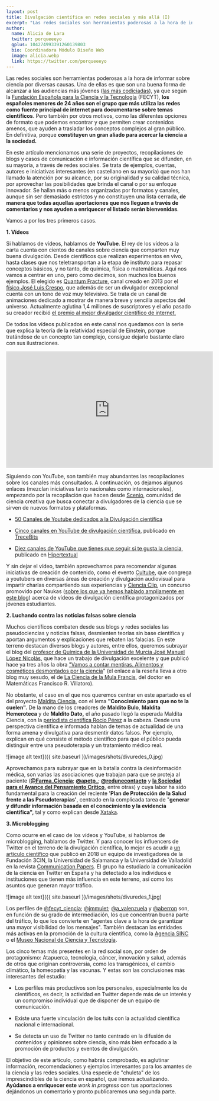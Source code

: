 ```yaml
---
layout: post
title: Divulgación científica en redes sociales y más allá (I)
excerpt: "Las redes sociales son herramientas poderosas a la hora de informar sobre ciencia por diversas causas. Una de ellas es que son una buena forma de alcanzar a las audiencias más jóvenes las más codiciadas, ya que según la Fundación Española para la Ciencia y la Tecnología (FECYT), los españoles menores de 24 años son el grupo que más utiliza las redes como fuente principal de internet para documentarse sobre temas científicos. Pero también por otros motivos, como las diferentes opciones de formato que podemos encontrar y que permiten crear contenidos amenos, que ayuden a trasladar los conceptos complejos al gran público. En definitiva, porque constituyen un gran aliado para acercar la ciencia a la sociedad."
author:
  name: Alicia de Lara
  twitter: porqueeeyo
  gplus: 104274993391260139803 
  bio: Coordinadora Módulo Diseño Web
  image: alicia.webp
  link: https://twitter.com/porqueeeyo
---
```

Las redes sociales son herramientas poderosas a la hora de informar sobre ciencia por diversas causas. Una de ellas es que son una buena forma de alcanzar a las audiencias más jóvenes ([las más codiciadas](https://www.puromarketing.com/13/30510/claves-para-llegar-generacion-estrategia-marketing.html)), ya que según la [Fundación Española para la Ciencia y la Tecnología](https://www.fecyt.es/) (FECYT), **los españoles menores de 24 años son el grupo que más utiliza las redes como fuente principal de internet para documentarse sobre temas científicos**. Pero también por otros motivos, como las diferentes opciones de formato que podemos encontrar y que permiten crear contenidos amenos, que ayuden a trasladar los conceptos complejos al gran público. En definitiva, porque **constituyen un gran aliado para acercar la ciencia a la sociedad.**

En este artículo mencionamos una serie de proyectos, recopilaciones de blogs y casos de comunicación e información científica que se difunden, en su mayoría, a través de redes sociales. Se trata de ejemplos, cuentas, autores e iniciativas interesantes (en castellano en su mayoría) que nos han llamado la atención por su alcance, por su originalidad y su calidad técnica, por aprovechar las posibilidades que brinda el canal o por su enfoque innovador. Se hallan más o menos organizadas por formatos y canales, aunque sin ser demasiado estrictos y no constituyen una lista cerrada, **de manera que todas aquellas aportaciones que nos lleguen a través de comentarios y nos ayuden a enriquecer el listado serán bienvenidas**.

Vamos a por los tres primeros casos.

**1. Vídeos**

Si hablamos de vídeos, hablamos de **YouTube**. El rey de los vídeos a la carta cuenta con cientos de canales sobre ciencia que comparten muy buena divulgación. Desde científicos que realizan experimentos en vivo, hasta clases que nos teletransportan a la etapa de instituto para repasar conceptos básicos, y no tanto, de química, física o matemáticas. Aquí nos vamos a centrar en uno, pero como decimos, son muchos los buenos ejemplos. El elegido es [Quantum Fracture](https://www.youtube.com/channel/UCbdSYaPD-lr1kW27UJuk8Pw), canal creado en 2013  por el [físico José Luis Crespo](https://www.youtube.com/watch?v=UAuX_CjYYww), que además de ser un divulgador excepcional cuenta con un tono de voz muy televisivo. Se trata de un canal de animaciones dedicado a mostrar de manera breve y sencilla aspectos del universo. Actualmente aglutina 1,4 millones de suscriptores y el año pasado su creador recibió [el premio al mejor divulgador científico de internet.](https://www.thewatmag.com/descubrimientos/7-razones-por-las-que-quantum-fracture-ha-ganado-el-premio-a-mejor-divulgador-cientifico)

De todos los vídeos publicados en este canal nos quedamos con la serie que explica la teoría de la relatividad especial de Einstein, porque tratándose de un concepto tan complejo, consigue dejarlo bastante claro con sus ilustraciones. 

<iframe width="560" height="315" src="https://www.youtube.com/embed/7guqO7eWkSg" frameborder="0" allow="accelerometer; autoplay; encrypted-media; gyroscope; picture-in-picture" allowfullscreen></iframe>
<br>

Siguiendo con YouTube, son también muy abundantes las recopilaciones sobre los canales más consultados. A continuación, os dejamos algunos enlaces (mezclan iniciativas tanto nacionales como internacionales), empezando por la recopilación que hacen desde [Scenio](http://scenio.es/), comunidad de ciencia creativa que busca conectar a divulgadores de la ciencia que se sirven de nuevos formatos y plataformas.

* [50 Canales de Youtube dedicados a la Divulgación científica](http://scenio.es/50-canales-youtube-dedicados-la-divulgacion-cientifica)

* [Cinco canales en YouTube de divulgación científica](https://www.trecebits.com/2018/08/29/cinco-canales-en-youtube-de-divulgacion-cientifica/), publicado en [TreceBits](https://www.trecebits.com/)

* [Diez canales de YouTube que tienes que seguir si te gusta la ciencia](https://hipertextual.com/juno/youtube-ciencia), publicado en [Hipertextual](https://hipertextual.com/)

Y sin dejar el vídeo, también aprovechamos para recomendar algunas iniciativas de creación de contenido, como el evento [Cultube](https://workshops.ift.uam-csic.es/cultube), que congrega a youtubers en diversas áreas de creación y divulgación audiovisual para impartir charlas compartiendo sus experiencias y [Ciencia Clip](http://cienciaclip.naukas.com/), un concurso promovido por Naukas ([sobre los que ya hemos hablado ampliamente en este blog](http://mip.umh.es/blog/2016/09/25/fans-divulgacion-cientifica/)) acerca de vídeos de divulgación científica protagonizados por jóvenes estudiantes. 

**2. Luchando contra las noticias falsas sobre ciencia**

Muchos científicos combaten desde sus blogs y redes sociales las pseudociencias y noticias falsas, desmienten teorías sin base científica y aportan argumentos y explicaciones que rebaten las falacias. En este terreno destacan diversos blogs y autores, entre ellos, queremos subrayar el blog  del [profesor de Química de la Universidad de Murcia José Manuel López Nicolás](https://about.me/josemln), que hace un trabajo de divulgación excelente y que publicó hace ya tres años la obra ["Vamos a contar mentiras. Alimentos y cosméticos desmontados por la ciencia](https://francis.naukas.com/2016/03/19/resena-vamos-a-comprar-mentiras-de-jose-manuel-lopez-nicolas/)" (el enlace a la reseña lleva a otro blog muy sesudo, el de [La Ciencia de la Mula Francis](https://francis.naukas.com/), del doctor en Matemáticas Francisco R. Villatoro). 

No obstante, el caso en el que nos queremos centrar en este apartado es el del proyecto [Maldita Ciencia](https://maldita.es/malditaciencia/nace-maldita-ciencia-conocimiento-para-que-no-te-la-cuelen/), con el lema **"Conocimiento para que no te la cuelen".** De la mano de los creadores de **Maldito Bulo**, **Maldita Hemeroteca** y de **Maldito Dato,** el año pasado llegó la esperada Maldita Ciencia, con la [periodista científica Rocío Pérez](https://twitter.com/galatea128) a la cabeza. Desde una perspectiva científica e informada hablan de temas de actualidad de una forma amena y divulgativa para desmentir datos falsos. Por ejemplo, explican en qué consiste el método científico para que el público pueda distinguir entre una pseudoterapia y un tratamiento médico real. 

![image alt text]({{ site.baseurl }}/images/shots/divuredes_0.jpg)

Aprovechamos para subrayar que en la batalla contra la desinformación médica, son varias las asociaciones que trabajan para que se proteja al paciente (**[@Farma_Ciencia](https://twitter.com/Farma_Ciencia)**; **[@apetp_](https://twitter.com/apetp_)**; **[@redunecontacto](https://twitter.com/redunecontacto)** y **[la Sociedad para el Avance del Pensamiento Crítico](http://www.escepticos.es/)**, entre otras) y cuya labor ha sido fundamental para la creación del reciente '**Plan de Protección de la Salud frente a las Pseudoterapias'**, centrado en la complicada tarea de "**generar y difundir información basada en el conocimiento y la evidencia científica",** tal y como explican desde [Xataka](https://www.xataka.com/medicina-y-salud/universidades-hospitales-limpios-pseudociencia-asi-como-gobierno-espanol-quiere-apostar-ciencia-evidencia).

**3. Microblogging**

Como ocurre en el caso de los vídeos y YouTube, si hablamos de microblogging, hablamos de Twitter. Y para conocer los influencers de Twitter en el terreno de la divulgación científica, lo mejor es acudir a [un artículo científico](http://ojs.udg.edu/index.php/CommunicationPapers/article/view/386) que publicó en 2018 un equipo de investigadores de la Fundación 3CIN, la Universidad de Salamanca y la Universidad de Valladolid en la revista [Communication Papers](http://www.communicationpapers.com/). El grupo ha estudiado la comunicación de la ciencia en Twitter en España y ha detectado a los individuos e instituciones que tienen más influencia en este terreno, así como los asuntos que generan mayor tráfico.

![image alt text]({{ site.baseurl }}/images/shots/divuredes_1.jpg)

Los perfiles de [@fecyt_ciencia](https://twitter.com/fecyt_ciencia?lang=es); [@jmmulet](https://twitter.com/jmmulet?lang=es); [@a_valenzuela](https://twitter.com/a_valenzuela?lang=es) y [@aberron](https://twitter.com/aberron?lang=es) son, en función de su grado de intermediación, los que concentran buena parte del tráfico, lo que los convierte en "agentes clave a la hora de garantizar una mayor visibilidad de los mensajes". También destacan las entidades más activas en la promoción de la cultura científica, como la [Agencia SINC](https://twitter.com/agencia_sinc?lang=es) o el [Museo Nacional de Ciencia y Tecnología](https://twitter.com/muncyt?lang=es).

Los cinco temas más presentes en la red social son, por orden de protagonismo: Atapuerca, tecnología, cáncer, innovación y salud, además de otros que originan controversia, como los transgénicos, el cambio climático, la homeopatía y las vacunas. Y estas son las conclusiones más interesantes del estudio:

* Los perfiles más productivos son los personales, especialmente los de científicos, es decir, la actividad en Twitter depende más de un interés y un compromiso individual que de disponer de un equipo de comunicación.

* Existe una fuerte vinculación de los tuits con la actualidad científica nacional e internacional.

* Se detecta un uso de Twitter no tanto centrado en la difusión de contenidos y opiniones sobre ciencia, sino más bien enfocado a la promoción de productos y eventos de divulgación.

El objetivo de este artículo, como habrás comprobado, es aglutinar información, recomendaciones y ejemplos interesantes para los amantes de la ciencia y las redes sociales. Una especie de "chuleta" de los imprescindibles de la ciencia en español, que iremos actualizando. **Ayúdanos a enriquecer este** _work in progress_ con tus aportaciones dejándonos un comentario y pronto publicaremos una segunda parte. 

